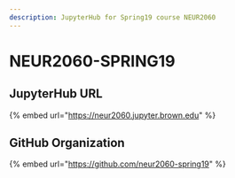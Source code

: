 ```yaml
---
description: JupyterHub for Spring19 course NEUR2060
---
```


# NEUR2060-SPRING19

## JupyterHub URL

{% embed url="https://neur2060.jupyter.brown.edu" %}

## GitHub Organization

{% embed url="https://github.com/neur2060-spring19" %}





